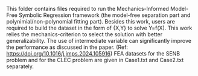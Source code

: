 This folder contains files required to run the Mechanics-Informed Model-Free Symbolic Regression framework (the model-free separation part and polynimial/non-polynomial fitting part). Besides this work, users are required to build the dataset in the form of {X,Y} to solve Y=f(X). This work relies the mechanics-criterion to select the solution with better generalizability. The use of intermediate variable can significantly improve the performance as discussed in the paper. (Ref: https://doi.org/10.1016/j.jmps.2024.105916)
FEA datasets for the SENB problem and for the CLEC problem are given in Case1.txt and Case2.txt separately.
